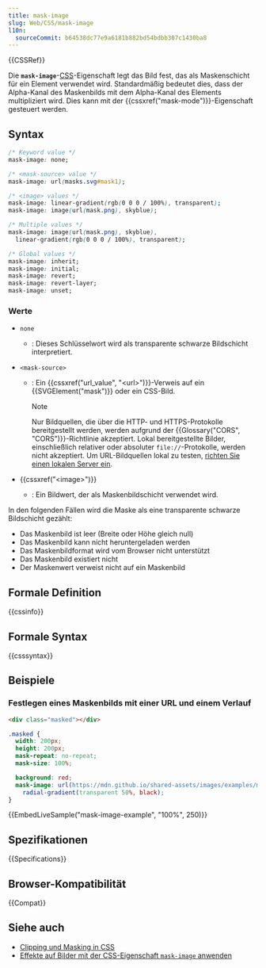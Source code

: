 ```yaml
---
title: mask-image
slug: Web/CSS/mask-image
l10n:
  sourceCommit: b64538dc77e9a6181b882bd54bdbb307c1430ba8
---
```


{{CSSRef}}

Die **`mask-image`**-[CSS](/de/docs/Web/CSS)-Eigenschaft legt das Bild fest, das als Maskenschicht für ein Element verwendet wird. Standardmäßig bedeutet dies, dass der Alpha-Kanal des Maskenbilds mit dem Alpha-Kanal des Elements multipliziert wird. Dies kann mit der {{cssxref("mask-mode")}}-Eigenschaft gesteuert werden.

## Syntax

```css
/* Keyword value */
mask-image: none;

/* <mask-source> value */
mask-image: url(masks.svg#mask1);

/* <image> values */
mask-image: linear-gradient(rgb(0 0 0 / 100%), transparent);
mask-image: image(url(mask.png), skyblue);

/* Multiple values */
mask-image: image(url(mask.png), skyblue),
  linear-gradient(rgb(0 0 0 / 100%), transparent);

/* Global values */
mask-image: inherit;
mask-image: initial;
mask-image: revert;
mask-image: revert-layer;
mask-image: unset;
```

### Werte

- `none`

  - : Dieses Schlüsselwort wird als transparente schwarze Bildschicht interpretiert.

- `<mask-source>`

  - : Ein {{cssxref("url_value", "&lt;url&gt;")}}-Verweis auf ein {{SVGElement("mask")}} oder ein CSS-Bild.

    > [!NOTE]
    > Nur Bildquellen, die über die HTTP- und HTTPS-Protokolle bereitgestellt werden, werden aufgrund der {{Glossary("CORS", "CORS")}}-Richtlinie akzeptiert. Lokal bereitgestellte Bilder, einschließlich relativer oder absoluter `file://`-Protokolle, werden nicht akzeptiert. Um URL-Bildquellen lokal zu testen, [richten Sie einen lokalen Server ein](/de/docs/Web/Progressive_web_apps/Tutorials/CycleTracker/Secure_connection#localhost).

- {{cssxref("&lt;image&gt;")}}
  - : Ein Bildwert, der als Maskenbildschicht verwendet wird.

In den folgenden Fällen wird die Maske als eine transparente schwarze Bildschicht gezählt:

- Das Maskenbild ist leer (Breite oder Höhe gleich null)
- Das Maskenbild kann nicht heruntergeladen werden
- Das Maskenbildformat wird vom Browser nicht unterstützt
- Das Maskenbild existiert nicht
- Der Maskenwert verweist nicht auf ein Maskenbild

## Formale Definition

{{cssinfo}}

## Formale Syntax

{{csssyntax}}

## Beispiele

### Festlegen eines Maskenbilds mit einer URL und einem Verlauf

```html live-sample___mask-image-example
<div class="masked"></div>
```

```css live-sample___mask-image-example
.masked {
  width: 200px;
  height: 200px;
  mask-repeat: no-repeat;
  mask-size: 100%;

  background: red;
  mask-image: url(https://mdn.github.io/shared-assets/images/examples/mask-star.svg),
    radial-gradient(transparent 50%, black);
}
```

{{EmbedLiveSample("mask-image-example", "100%", 250)}}

## Spezifikationen

{{Specifications}}

## Browser-Kompatibilität

{{Compat}}

## Siehe auch

- [Clipping und Masking in CSS](https://css-tricks.com/clipping-masking-css/)
- [Effekte auf Bilder mit der CSS-Eigenschaft `mask-image` anwenden](https://web.dev/articles/css-masking)
